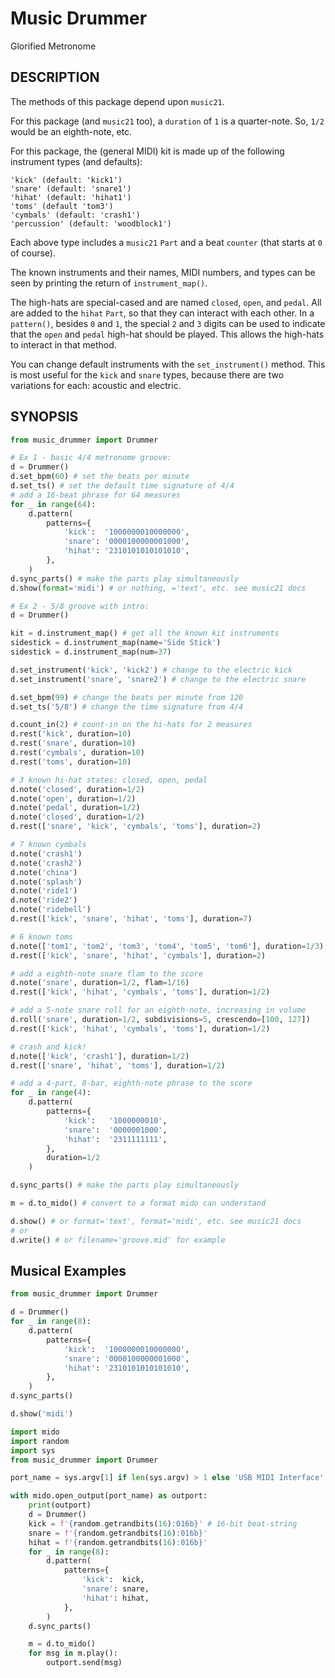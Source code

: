 # Music Drummer
Glorified Metronome

## DESCRIPTION

The methods of this package depend upon `music21`.

For this package (and `music21` too), a `duration` of `1` is a quarter-note. So, `1/2` would be an eighth-note, etc.

For this package, the (general MIDI) kit is made up of the following instrument types (and defaults):
```
'kick' (default: 'kick1')
'snare' (default: 'snare1')
'hihat' (default: 'hihat1')
'toms' (default 'tom3')
'cymbals' (default: 'crash1')
'percussion' (default: 'woodblock1')
```

Each above type includes a `music21` `Part` and a beat `counter` (that starts at `0` of course).

The known instruments and their names, MIDI numbers, and types can be seen by printing the return of `instrument_map()`.

The high-hats are special-cased and are named `closed`, `open`, and `pedal`. All are added to the `hihat` `Part`, so that they can interact with each other. In a `pattern()`, besides `0` and `1`, the special `2` and `3` digits can be used to indicate that the `open` and `pedal` high-hat should be played. This allows the high-hats to interact in that method.

You can change default instruments with the `set_instrument()` method. This is most useful for the `kick` and `snare` types, because there are two variations for each: acoustic and electric.

## SYNOPSIS
```python
from music_drummer import Drummer

# Ex 1 - basic 4/4 metronome groove:
d = Drummer()
d.set_bpm(60) # set the beats per minute
d.set_ts() # set the default time signature of 4/4
# add a 16-beat phrase for 64 measures
for _ in range(64):
    d.pattern(
        patterns={
            'kick':  '1000000010000000',
            'snare': '0000100000001000',
            'hihat': '2310101010101010',
        },
    )
d.sync_parts() # make the parts play simultaneously
d.show(format='midi') # or nothing, ='text', etc. see music21 docs

# Ex 2 - 5/8 groove with intro:
d = Drummer()

kit = d.instrument_map() # get all the known kit instruments
sidestick = d.instrument_map(name='Side Stick')
sidestick = d.instrument_map(num=37)

d.set_instrument('kick', 'kick2') # change to the electric kick
d.set_instrument('snare', 'snare2') # change to the electric snare

d.set_bpm(99) # change the beats per minute from 120
d.set_ts('5/8') # change the time signature from 4/4

d.count_in(2) # count-in on the hi-hats for 2 measures
d.rest('kick', duration=10)
d.rest('snare', duration=10)
d.rest('cymbals', duration=10)
d.rest('toms', duration=10)

# 3 known hi-hat states: closed, open, pedal
d.note('closed', duration=1/2)
d.note('open', duration=1/2)
d.note('pedal', duration=1/2)
d.note('closed', duration=1/2)
d.rest(['snare', 'kick', 'cymbals', 'toms'], duration=2)

# 7 known cymbals
d.note('crash1')
d.note('crash2')
d.note('china')
d.note('splash')
d.note('ride1')
d.note('ride2')
d.note('ridebell')
d.rest(['kick', 'snare', 'hihat', 'toms'], duration=7)

# 6 known toms
d.note(['tom1', 'tom2', 'tom3', 'tom4', 'tom5', 'tom6'], duration=1/3)
d.rest(['kick', 'snare', 'hihat', 'cymbals'], duration=2)

# add a eighth-note snare flam to the score
d.note('snare', duration=1/2, flam=1/16)
d.rest(['kick', 'hihat', 'cymbals', 'toms'], duration=1/2)

# add a 5-note snare roll for an eighth-note, increasing in volume
d.roll('snare', duration=1/2, subdivisions=5, crescendo=[100, 127])
d.rest(['kick', 'hihat', 'cymbals', 'toms'], duration=1/2)

# crash and kick!
d.note(['kick', 'crash1'], duration=1/2)
d.rest(['snare', 'hihat', 'toms'], duration=1/2)

# add a 4-part, 8-bar, eighth-note phrase to the score
for _ in range(4):
    d.pattern(
        patterns={
            'kick':   '1000000010',
            'snare':  '0000001000',
            'hihat':  '2311111111',
        },
        duration=1/2
    )

d.sync_parts() # make the parts play simultaneously

m = d.to_mido() # convert to a format mido can understand

d.show() # or format='text', format='midi', etc. see music21 docs
# or
d.write() # or filename='groove.mid' for example
```

## Musical Examples
```python
from music_drummer import Drummer

d = Drummer()
for _ in range(8):
    d.pattern(
        patterns={
            'kick':  '1000000010000000',
            'snare': '0000100000001000',
            'hihat': '2310101010101010',
        },
    )
d.sync_parts()

d.show('midi')
```
```python
import mido
import random
import sys
from music_drummer import Drummer

port_name = sys.argv[1] if len(sys.argv) > 1 else 'USB MIDI Interface'

with mido.open_output(port_name) as outport:
    print(outport)
    d = Drummer()
    kick = f'{random.getrandbits(16):016b}' # 16-bit beat-string
    snare = f'{random.getrandbits(16):016b}'
    hihat = f'{random.getrandbits(16):016b}'
    for _ in range(8):
        d.pattern(
            patterns={
                'kick':  kick,
                'snare': snare,
                'hihat': hihat,
            },
        )
    d.sync_parts()

    m = d.to_mido()
    for msg in m.play():
        outport.send(msg)
```
